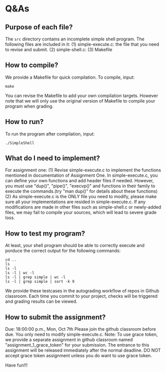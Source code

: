 # Q&As
## Purpose of each file?
The `src` directory contains an incomplete simple shell program. The following files are included in it:
  (1) simple-execute.c: the file that you need to revise and submit.
  (2) simple-shell.c: 
  (3) Makefile


## How to compile?
We provide a Makefile for quick compilation. To compile, input:
```
make
```
You can revise the Makefile to add your own compilation targets. However note that we will only use the original version of Makefile to compile your program when grading. 


## How to run?
To run the program after compilation, input:
```
./SimpleShell
```

## What do I need to implement?
For assignment one:
  (1) Revise simple-execute.c to implement the functions mentioned in documentation of Assignment One. In simple-execute.c, you can define your own functions and add header files if needed. However, you must use "dup()", "pipe()", "execvp()" and functions in their family to execute the commands.(try "man dup()" for details about these functions)
  (2) As simple-execute.c is the ONLY file you need to modify, please make sure all your implementations are resided in simple-execute.c. If any modifications are made in other files such as simple-shell.c or newly-added files, we may fail to compile your sources, which will lead to severe grade loss.  


## How to test my program?
At least, your shell program should be able to correctly execute and porduce the correct output for the following commands:
```shell
cd ..
ls
ls -l
ls -l | wc -l
ls -l | grep simple | wc -l
ls -l | grep simple | sort -k 9
```
We provide these testcases in the autograding workflow of repos in Github classroom. Each time you commit to your project, checks will be triggered and grading results can be viewed. 

## How to submit the assignment?
Due: 18:00:00 p.m., Mon, Oct 7th
Please join the github classroom before due. You only need to modify simple-execute.c. 
Note: To use grace token, we provide a separate assignment in github classroom named "assignment_1_grace_token" for your submission. The entrance to this assignment will be released immediately after the normal deadline. DO NOT accept grace token assignment unless you do want to use grace token.     

Have fun!!!